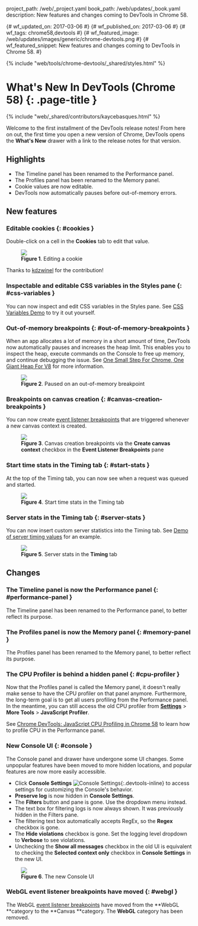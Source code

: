 project_path: /web/_project.yaml
book_path: /web/updates/_book.yaml
description: New features and changes coming to DevTools in Chrome 58.

{# wf_updated_on: 2017-03-06 #}
{# wf_published_on: 2017-03-06 #}
{# wf_tags: chrome58,devtools #}
{# wf_featured_image: /web/updates/images/generic/chrome-devtools.png #}
{# wf_featured_snippet: New features and changes coming to DevTools in Chrome 58. #}

{% include "web/tools/chrome-devtools/_shared/styles.html" %}

# What's New In DevTools (Chrome 58) {: .page-title }

{% include "web/_shared/contributors/kaycebasques.html" %}

Welcome to the first installment of the DevTools release notes! From here on
out, the first time you open a new version of Chrome, DevTools opens the
**What's New** drawer with a link to the release notes for that version.

## Highlights

* The Timeline panel has been renamed to the Performance panel.
* The Profiles panel has been renamed to the Memory panel.
* Cookie values are now editable.
* DevTools now automatically pauses before out-of-memory errors.

## New features

### Editable cookies {: #cookies }

Double-click on a cell in the **Cookies** tab to edit that value.

<figure>
  <img src="/web/updates/images/2017/03/editable-cookies.png"/>
  <figcaption>
    <b>Figure 1</b>. Editing a cookie
  </figcaption>
</figure>

Thanks to [kdzwinel](https://twitter.com/kdzwinel) for the contribution!

### Inspectable and editable CSS variables in the Styles pane {: #css-variables }

You can now inspect and edit CSS variables in the Styles pane. See [CSS
Variables Demo][css vars] to try it out yourself.

[css vars]: https://googlechrome.github.io/devtools-samples/author/css-vars

### Out-of-memory breakpoints {: #out-of-memory-breakpoints }

When an app allocates a lot of memory in a short amount of time, DevTools now
automatically pauses and increases the heap limit. This enables you to inspect
the heap, execute commands on the Console to free up memory, and continue
debugging the issue. See [One Small Step For Chrome, One Giant Heap For
V8][heap] for more information.

<figure>
  <img src="/web/updates/images/2017/03/out-of-memory-breakpoint.png"/>
  <figcaption>
    <b>Figure 2</b>. Paused on an out-of-memory breakpoint
  </figcaption>
</figure>

[heap]: https://v8project.blogspot.com/2017/02/one-small-step-for-chrome-one-giant.html

### Breakpoints on canvas creation {: #canvas-creation-breakpoints }

You can now create [event listener breakpoints][event-listener-breakpoint]
that are triggered whenever a new canvas context is created.

<figure>
  <img src="/web/updates/images/2017/03/canvas-breakpoint.png"/>
  <figcaption>
    <b>Figure 3</b>. Canvas creation breakpoints via the <b>Create canvas
    context</b> checkbox in the <b>Event Listener Breakpoints</b> pane
  </figcaption>
</figure>

[event-listener-breakpoint]: /web/tools/chrome-devtools/javascript/breakpoints#event-listeners

### Start time stats in the Timing tab {: #start-stats }

At the top of the Timing tab, you can now see when a request was queued and
started.

<figure>
  <img src="/web/updates/images/2017/03/request-start-times.svg"/>
  <figcaption>
    <b>Figure 4</b>. Start time stats in the Timing tab
  </figcaption>
</figure>

### Server stats in the Timing tab {: #server-stats }

You can now insert custom server statistics into the Timing tab. See
[Demo of server timing values][server] for an example.

[server]: https://gist.github.com/paulirish/a76ac17fc211b019e538c09d8d827691

<figure>
  <img src="/web/updates/images/2017/03/server-stats.svg"/>
  <figcaption>
    <b>Figure 5</b>. Server stats in the <b>Timing</b> tab
  </figcaption>
</figure>

## Changes

### The Timeline panel is now the Performance panel {: #performance-panel }

The Timeline panel has been renamed to the Performance panel, to better
reflect its purpose.

### The Profiles panel is now the Memory panel {: #memory-panel }

The Profiles panel has been renamed to the Memory panel, to better
reflect its purpose.

### The CPU Profiler is behind a hidden panel {: #cpu-profiler }

Now that the Profiles panel is called the Memory panel, it doesn't really
make sense to have the CPU profiler on that panel anymore. Furthermore,
the long-term goal is to get all users profiling from the Performance panel.
In the meantime, you can still access the old CPU profiler from
[**Settings**][settings] > **More Tools** > **JavaScript Profiler**.

See [Chrome DevTools: JavaScript CPU Profiling in Chrome 58][migration]
to learn how to profile CPU in the Performance panel.

[settings]: /web/tools/chrome-devtools/ui#settings
[migration]: /web/updates/2016/12/devtools-javascript-cpu-profile-migration

### New Console UI {: #console }

The Console panel and drawer have undergone some UI changes. Some unpopular features
have been moved to more hidden locations, and popular features are now more
easily accessible.

* Click **Console Settings** ![Console Settings][console settings]{:.devtools-inline} to
  access settings for customizing the Console's behavior.
* **Preserve log** is now hidden in **Console Settings**.
* The **Filters** button and pane is gone. Use the dropdown menu instead.
* The text box for filtering logs is now always shown. It was previously
  hidden in the Filters pane.
* The filtering text box automatically accepts RegEx, so the
  **Regex** checkbox is gone.
* The **Hide violations** checkbox is gone. Set the logging level dropdown to
  **Verbose** to see violations.
* Unchecking the **Show all messages** checkbox in the old UI is equivalent
  to checking the **Selected context only** checkbox in **Console Settings**
  in the new UI.

<figure>
  <img src="/web/updates/images/2017/03/console.png"/>
  <figcaption>
    <b>Figure 6</b>. The new Console UI
  </figcaption>
</figure>

[console settings]: /web/updates/images/2017/03/console-settings.png

### WebGL event listener breakpoints have moved {: #webgl }

The WebGL [event listener breakpoints][event-listener-breakpoint]
have moved from the **WebGL **category to the **Canvas **category. The
**WebGL** category has been removed.
